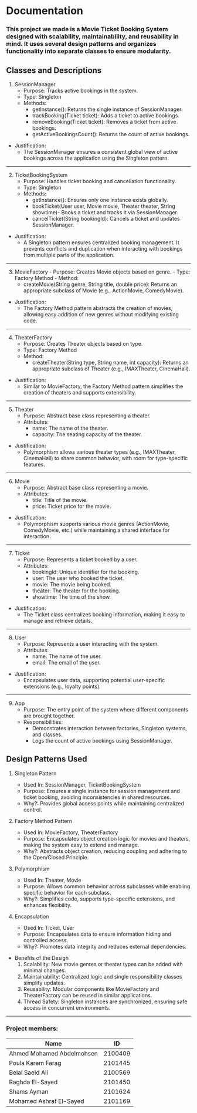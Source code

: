 # Documentation

### This project we made is a Movie Ticket Booking System designed with scalability, maintainability, and reusability in mind. It uses several design patterns and organizes functionality into separate classes to ensure modularity.

## Classes and Descriptions

1. SessionManager
    - Purpose: Tracks active bookings in the system.
    - Type: Singleton
    - Methods: 
        - getInstance(): Returns the single instance of SessionManager.
        - trackBooking(Ticket ticket): Adds a ticket to active bookings.
        - removeBooking(Ticket ticket): Removes a ticket from active bookings.
        - getActiveBookingsCount(): Returns the count of active bookings.
- Justification:
  - The SessionManager ensures a consistent global view of active bookings across the application using the Singleton pattern.

---

2. TicketBookingSystem
    - Purpose: Handles ticket booking and cancellation functionality.
    - Type: Singleton
    - Methods: 
        - getInstance(): Ensures only one instance exists globally.
        - bookTicket(User user, Movie movie, Theater theater, String showtime)- Books a ticket and tracks it via SessionManager.
        - cancelTicket(String bookingId): Cancels a ticket and updates SessionManager.
- Justification:
  - A Singleton pattern ensures centralized booking management. It prevents conflicts and duplication when interacting with bookings from multiple parts of the application.

---

  3. MovieFactory
    - Purpose: Creates Movie objects based on genre.
    - Type: Factory Method
    - Method: 
        - createMovie(String genre, String title, double price): Returns an appropriate subclass of Movie (e.g., ActionMovie, ComedyMovie).

- Justification:
  - The Factory Method pattern abstracts the creation of movies, allowing easy addition of new genres without modifying existing code.

---

4. TheaterFactory
    - Purpose: Creates Theater objects based on type.
    - Type: Factory Method
    - Method: 
        - createTheater(String type, String name, int capacity): Returns an appropriate subclass of Theater (e.g., IMAXTheater, CinemaHall).
 
- Justification:
    - Similar to MovieFactory, the Factory Method pattern simplifies the creation of theaters and supports extensibility.

---

5. Theater
    - Purpose: Abstract base class representing a theater.
    - Attributes: 
        - name: The name of the theater.
        - capacity: The seating capacity of the theater.

- Justification:
    - Polymorphism allows various theater types (e.g., IMAXTheater, CinemaHall) to share common behavior, with room for type-specific features.

---

6. Movie
    - Purpose: Abstract base class representing a movie.
    - Attributes: 
        - title: Title of the movie.
        - price: Ticket price for the movie.

- Justification:
  - Polymorphism supports various movie genres (ActionMovie, ComedyMovie, etc.) while maintaining a shared interface for interaction.

---

7. Ticket
    - Purpose: Represents a ticket booked by a user.
    - Attributes: 
        - bookingId: Unique identifier for the booking.
        - user: The user who booked the ticket.
        - movie: The movie being booked.
        - theater: The theater for the booking.
        - showtime: The time of the show.

- Justification:
  - The Ticket class centralizes booking information, making it easy to manage and retrieve details.

---

8. User
    - Purpose: Represents a user interacting with the system.
    - Attributes: 
        - name: The name of the user.
        - email: The email of the user.

- Justification:
  - Encapsulates user data, supporting potential user-specific extensions (e.g., loyalty points).

---

9. App
    - Purpose: The entry point of the system where different components are brought together.
    - Responsibilities: 
        - Demonstrates interaction between factories, Singleton systems, and classes.
        - Logs the count of active bookings using SessionManager.

 ## Design Patterns Used
1. Singleton Pattern
   - Used In: SessionManager, TicketBookingSystem
   - Purpose: Ensures a single instance for session management and ticket booking, avoiding inconsistencies in shared resources.
   - Why?: Provides global access points while maintaining centralized control.

2. Factory Method Pattern
   - Used In: MovieFactory, TheaterFactory
   - Purpose: Encapsulates object creation logic for movies and theaters, making the system easy to extend and manage.
   - Why?: Abstracts object creation, reducing coupling and adhering to the Open/Closed Principle.

3. Polymorphism
   - Used In: Theater, Movie
   - Purpose: Allows common behavior across subclasses while enabling specific behavior for each subclass.
   - Why?: Simplifies code, supports type-specific extensions, and enhances flexibility.

4. Encapsulation
    - Used In: Ticket, User
    - Purpose: Encapsulates data to ensure information hiding and controlled access.
    - Why?: Promotes data integrity and reduces external dependencies.

- Benefits of the Design
    1. Scalability: New movie genres or theater types can be added with minimal changes.
    2. Maintainability: Centralized logic and single responsibility classes simplify updates.
    3. Reusability: Modular components like MovieFactory and TheaterFactory can be reused in similar applications.
    4. Thread Safety: Singleton instances are synchronized, ensuring safe access in concurrent environments.

---

### Project members:
 |           Name           |  ID    |
 | -------------------------|--------|
 | Ahmed Mohamed Abdelmohsen| 2100409|
 | Poula Karem Farag        | 2101445|
 | Belal Saeid Ali          | 2100569|
 | Raghda El-Sayed          | 2101450|
 | Shams Ayman              | 2101624|
 | Mohamed Ashraf El-Sayed  | 2101169|
